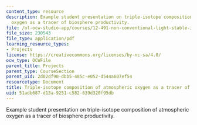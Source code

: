 ```yaml
---
content_type: resource
description: Example student presentation on triple-isotope composition of atmospheric
  oxygen as a tracer of biosphere productivity.
file: /ol-ocw-studio-app/courses/12-491-non-conventional-light-stable-isotope-geochemistry-spring-2012/51adb687d13a9251c582639d320f95db_MIT12_491S12_TripleIsotope.pdf
file_size: 230543
file_type: application/pdf
learning_resource_types:
- Projects
license: https://creativecommons.org/licenses/by-nc-sa/4.0/
ocw_type: OCWFile
parent_title: Projects
parent_type: CourseSection
parent_uid: 2d02df90-dbb5-485c-e052-d544a607ef54
resourcetype: Document
title: Triple-isotope composition of atmospheric oxygen as a tracer of biosphere productivity
uid: 51adb687-d13a-9251-c582-639d320f95db
---
```

Example student presentation on triple-isotope composition of atmospheric oxygen as a tracer of biosphere productivity.